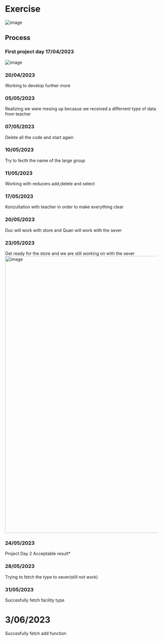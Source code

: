 # Exercise
 ![image](https://user-images.githubusercontent.com/115462421/232994707-3d2392b9-4cdd-46f6-8bcc-b5dc41102ff0.png)
##  Process
### First project day 17/04/2023

 ![image](https://user-images.githubusercontent.com/115462421/232995450-245a2f50-3a70-448e-908b-97e38a25f435.png)

### 20/04/2023
 Working to develop further more
### 05/05/2023 
 Realizing we were mesing up becasue we received a differrent type of data from teacher 
### 07/05/2023
 Delete all the code and start again
### 10/05/2023
 Try to fecth the name of the large group 
### 11/05/2023
Working with reducers add,delete and select 
### 17/05/2023
Konzultation with teacher in order to make everything clear 
### 20/05/2023
Duc will work with store and Quan will work with the sever 
### 23/05/2023
Get ready for the store and we are still working on with the sever 
<img width="909" alt="image" src="https://github.com/Hieuducemo/demo-master-Facility/assets/115462421/317ebb8b-5faa-44c0-9ef0-0c1125d2d93e">

### 24/05/2023
Project Day 2 
Acceptable result*
### 28/05/2023
Trying to fetch the type to sever(still not work)
### 31/05/2023
Succesfully fetch facility type 
# 3/06/2023
Succesfully fetch add function 


